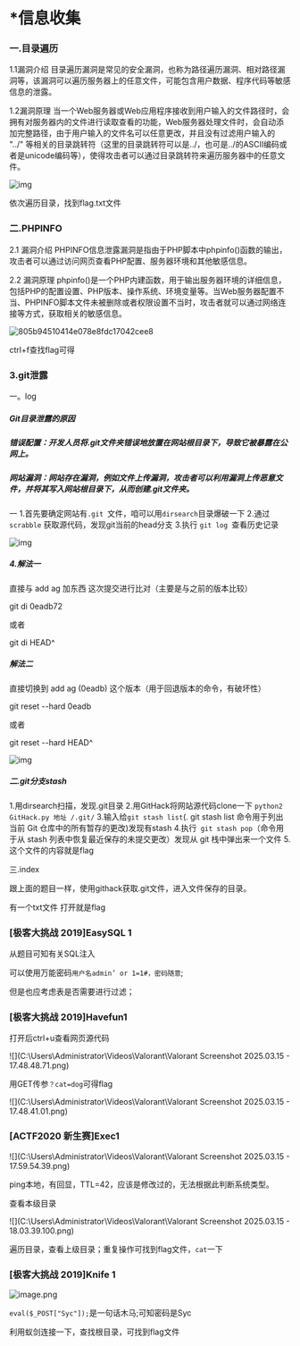 # *信息收集

### 一.目录遍历

1.1漏洞介绍
        目录遍历漏洞是常见的安全漏洞，也称为路径遍历漏洞、相对路径漏洞等，该漏洞可以遍历服务器上的任意文件，可能包含用户数据、程序代码等敏感信息的泄露。

1.2漏洞原理
        当一个Web服务器或Web应用程序接收到用户输入的文件路径时，会拥有对服务器内的文件进行读取查看的功能，Web服务器处理文件时，会自动添加完整路径，由于用户输入的文件名可以任意更改，并且没有过滤用户输入的 "../" 等相关的目录跳转符（这里的目录跳转符可以是../，也可是../的ASCII编码或者是unicode编码等），使得攻击者可以通过目录跳转符来遍历服务器中的任意文件。

![img](file:///C:/Users/Administrator/Pictures/1d58f71e68d04f9fb9e8635769a99f32.png)

依次遍历目录，找到flag.txt文件

### 二.PHPINFO

2.1 漏洞介绍
       PHPINFO信息泄露漏洞是指由于PHP脚本中phpinfo()函数的输出，攻击者可以通过访问网页查看PHP配置、服务器环境和其他敏感信息。

2.2 漏洞原理
       phpinfo()是一个PHP内建函数，用于输出服务器环境的详细信息，包括PHP的配置设置、PHP版本、操作系统、环境变量等。当Web服务器配置不当、PHPINFO脚本文件未被删除或者权限设置不当时，攻击者就可以通过网络连接等方式，获取相关的敏感信息。

![805b94510414e078e8fdc17042cee8](C:\Users\Administrator\Pictures\e805b94510414e078e8fdc17042cee8a.png)

ctrl+f查找flag可得

### 3.git泄露

一。log

##### Git目录泄露的原因

##### 错误配置：开发人员将.git文件夹错误地放置在网站根目录下，导致它被暴露在公网上。

##### 网站漏洞：网站存在漏洞，例如文件上传漏洞，攻击者可以利用漏洞上传恶意文件，并将其写入网站根目录下，从而创建.git文件夹。

一
1.首先要确定网站有`.git `文件，咱可以用`dirsearch`目录爆破一下
2.通过`scrabble` 获取源代码，发现git当前的head分支
3.执行 `git log `查看历史记录

![img](file:///C:/Users/Administrator/Videos/Desktop/Desktop%20Screenshot%202025.03.15%20-%2009.32.55.46.png)



##### 4.解法一

直接与 add ag 加东西 这次提交进行比对（主要是与之前的版本比较）

git di 0eadb72

或者

git di HEAD^

##### 解法二

直接切换到 add ag (0eadb) 这个版本（用于回退版本的命令，有破坏性）

git reset --hard 0eadb

或者

git reset --hard HEAD^

![img](file:///C:/Users/Administrator/Videos/Desktop/Desktop%20Screenshot%202025.03.15%20-%2009.32.59.57.png)



##### 二.git分支stash

1.用dirsearch扫描，发现.git目录
2.用GitHack将网站源代码clone一下 `python2 GitHack.py 地址 /.git/`
3.输入给`git stash list`(. git stash list 命令用于列出当前 Git 仓库中的所有暂存的更改)发现有stash
4.执行` git stash pop`（命令用于从 stash 列表中恢复最近保存的未提交更改）发现从 git 栈中弹出来一个文件
5.这个文件的内容就是flag

三.index

跟上面的题目一样，使用githack获取.git文件，进入文件保存的目录。

有一个txt文件 打开就是flag

### [极客大挑战 2019]EasySQL 1

从题目可知有关SQL注入

可以使用万能密码`用户名admin’ or 1=1#，密码随意`;

但是也应考虑表是否需要进行过滤；

### [极客大挑战 2019]Havefun1

打开后ctrl+u查看网页源代码

![](C:\Users\Administrator\Videos\Valorant\Valorant Screenshot 2025.03.15 - 17.48.48.71.png)

用GET传参`？cat=dog`可得flag

![](C:\Users\Administrator\Videos\Valorant\Valorant Screenshot 2025.03.15 - 17.48.41.01.png)

### [ACTF2020 新生赛]Exec1

![](C:\Users\Administrator\Videos\Valorant\Valorant Screenshot 2025.03.15 - 17.59.54.39.png)

ping本地，有回显，TTL=42，应该是修改过的，无法根据此判断系统类型。

查看本级目录

![](C:\Users\Administrator\Videos\Valorant\Valorant Screenshot 2025.03.15 - 18.03.39.100.png)

遍历目录，查看上级目录；重复操作可找到flag文件，`cat`一下

### [极客大挑战 2019]Knife 1

![image.png](https://i-blog.csdnimg.cn/blog_migrate/413bf2a0c0f8afd49afd9c116ca21a2e.png)

`eval($_POST["Syc"]);`是一句话木马;可知密码是Syc

利用蚁剑连接一下，查找根目录，可找到flag文件